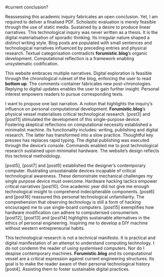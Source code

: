 #current conclusion? 



Reassessing this academic inquiry fabricates an open conclusion. Yet, I am required to deliver a finalised PDF. Scholastic evaluation is merely feasible through the use of static media. Sustained by a desire to produce linear narratives. This technological inquiry was never written as a thesis. It is the digital materialisation of sporadic thinking. Its irregular nature shaped a distinct writing style. Blog posts are populated with small sentences and technological narratives influenced by preceding entries and physical research. Textual categorisation contradicts **forumistic.blog**’s organic development. Computational reflection is a framework enabling unsystematic codification.



This website embraces multiple narratives. Digital exploration is feasible through the chronological ruleset of the blog, enforcing the user to read **bottom up**. The comments-container fabricates new post-chronologies. Replying to digital updates enables the user to gain further insight. Personal interest empowers readers to pursue corresponding texts. 



I want to propose one last narration. A notion that highlights the inquiry’s influence on personal computational development. **Forumistic.blog**’s physical vessel materialises critical technological research. [post3] and [post11] stimulated the development of this single-purpose device. Fostering skeptical reflections on computational necessity established a minimalist machine. Its functionality includes: writing, publishing and digital research. The latter has transformed into a slow practice. Thoughtful key presses has replaces rapid typing. The digital publishing was executed through the device’s console. Commands enabled me to post technological research sustained upon minimalist hardware. The website’s design reflects this technical methodology. 



[post5], [post7] and [post9] established the designer’s contemporary computer. Illustrating unsustainable devices incapable of critical technological awareness. These demonstrate mechanical challenges my single purpose device must overcome. Hardware hacking tactics empower critical narratives [post10]. One academic year did not give me enough technological insight to comprehend indecipherable components. [post6] and [post16] reassured this personal technological unfamiliarity. The comprehension that observing technology is still a form of hacking encouraged me to use single-board computers. [post15] exemplifies how hardware modification can adhere to computerised consumerism.    [post12], [post13] and [post14] highlights sustainable alternatives in the ethics of personal engineering. Inspiring me to develop a DIY machine without western entrepreneurial habits. 



This technological research is not a technical manifesto. It is practical and digital manifestation of an attempt to understand computing technology. I do not condemn the reader of using systemised computers. Nor do I despise contemporary machines. **Forumistic.blog** and its computational vessel are a critical expression against current engineering structures. Its goal is to make the reader aware of their personal technological history [post4]. Assisting them to foster sustainable digital practices.  
